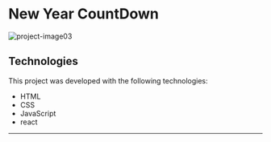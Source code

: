 # New Year CountDown
![project-image03](https://github.com/pstaron/NYCountDown/assets/25846311/caa42cec-4482-4046-a9bc-7c0e316f1767)

## Technologies

This project was developed with the following technologies:

- HTML
- CSS
- JavaScript
- react 
***
